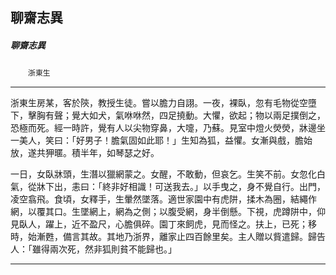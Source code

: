 

## 聊齋志異

##### 聊齋志異
　　`浙東生`

* * *

浙東生房某，客於陝，教授生徒。嘗以膽力自詡。一夜，裸臥，忽有毛物從空墮下，擊胸有聲；覺大如犬，氣咻咻然，四足撓動。大懼，欲起；物以兩足撲倒之，恐極而死。經一時許，覺有人以尖物穿鼻，大嚏，乃蘇。見室中燈火熒熒，牀邊坐一美人，笑曰：「好男子！膽氣固如此耶！」生知為狐，益懼。女漸與戲，膽始放，遂共狎暱。積半年，如琴瑟之好。

一日，女臥牀頭，生潛以獵網蒙之。女醒，不敢動，但哀乞。生笑不前。女忽化白氣，從牀下出，恚曰：「終非好相識！可送我去。」以手曳之，身不覺自行。出門，凌空翕飛。食頃，女釋手，生暈然墜落。適世家園中有虎阱，揉木為圈，結繩作網，以覆其口。生墜網上，網為之側；以腹受網，身半倒懸。下視，虎蹲阱中，仰見臥人，躍上，近不盈尺，心膽俱碎。園丁來飼虎，見而怪之。扶上，已死；移時，始漸甦，備言其故。其地乃浙界，離家止四百餘里矣。主人贈以貲遣歸。歸告人：「雖得兩次死，然非狐則貧不能歸也。」

* * *

